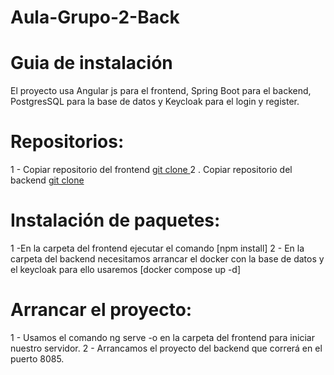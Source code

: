 # Aula-Grupo-2-Back

# Guia de instalación
El proyecto usa Angular js para el frontend, Spring Boot para el backend, PostgresSQL para la base de datos y Keycloak para el login y register.
# Repositorios:
1 - Copiar repositorio del frontend [git clone ](https://github.gsissc.myatos.net/ES-TEF-CEDEI-FORMACIONES/Aula-Grupo-2-Front.git)
2 . Copiar repositorio del backend [git clone ](https://github.gsissc.myatos.net/ES-TEF-CEDEI-FORMACIONES/Aula-Grupo-2-Back.git)
# Instalación de paquetes:
1 -En la carpeta del frontend ejecutar el comando  [npm install] 
2 - En la carpeta del backend necesitamos arrancar el docker con la base de datos y el keycloak para ello usaremos [docker compose up -d]
# Arrancar el proyecto:
1 - Usamos el comando ng serve -o en la carpeta del frontend para iniciar nuestro servidor.
2 - Arrancamos el proyecto del backend que correrá en el puerto 8085.
